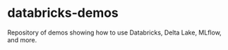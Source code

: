 # databricks-demos

Repository of demos showing how to use Databricks, Delta Lake, MLflow, and more.
